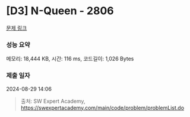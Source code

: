 # [D3] N-Queen - 2806 

[문제 링크](https://swexpertacademy.com/main/code/problem/problemDetail.do?contestProbId=AV7GKs06AU0DFAXB) 

### 성능 요약

메모리: 18,444 KB, 시간: 116 ms, 코드길이: 1,026 Bytes

### 제출 일자

2024-08-29 14:06



> 출처: SW Expert Academy, https://swexpertacademy.com/main/code/problem/problemList.do